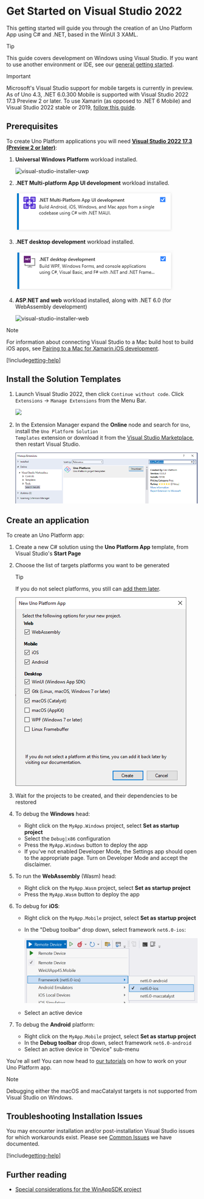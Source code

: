 # Get Started on Visual Studio 2022

This getting started will guide you through the creation of an Uno Platform App using C# and .NET, based in the WinUI 3 XAML.

> [!TIP] 
> This guide covers development on Windows using Visual Studio. If you want to use another environment or IDE, see our [general getting started](get-started.md).

> [!IMPORTANT] 
> Microsoft's Visual Studio support for mobile targets is currently in preview. As of Uno 4.3, .NET 6.0.300 Mobile is supported with Visual Studio 2022 17.3 Preview 2 or later. To use Xamarin (as opposed to .NET 6 Mobile) and Visual Studio 2022 stable or 2019, [follow this guide](get-started-vs.md).

## Prerequisites
To create Uno Platform applications you will need [**Visual Studio 2022 17.3 (Preview 2 or later)**](https://visualstudio.microsoft.com/vs/preview/):

1. **Universal Windows Platform** workload installed.

    ![visual-studio-installer-uwp](Assets/quick-start/vs-install-uwp.png)

1. **.NET Multi-platform App UI development** workload installed.

    ![visual-studio-installer-dotnet-mobile](Assets/quick-start/vs-install-dotnet-mobile.png)

1. **.NET desktop development** workload installed.

    ![visual-studio-installer-dotnet](Assets/quick-start/vs-install-dotnet.png)

1. **ASP**.**NET and web** workload installed, along with .NET 6.0 (for WebAssembly development)

    ![visual-studio-installer-web](Assets/quick-start/vs-install-web.png)

> [!NOTE]
> For information about connecting Visual Studio to a Mac build host to build iOS apps, see [Pairing to a Mac for Xamarin.iOS development](https://docs.microsoft.com/en-us/xamarin/ios/get-started/installation/windows/connecting-to-mac/).

[!include[getting-help](use-uno-check-inline.md)]

## Install the Solution Templates

1. Launch Visual Studio 2022, then click `Continue without code`. Click `Extensions` -> `Manage Extensions` from the Menu Bar.

    ![](Assets/tutorial01/manage-extensions.png)

2. In the Extension Manager expand the **Online** node and search for `Uno`, install the <code>Uno Platform Solution Templates</code> extension or download it from the [Visual Studio Marketplace](https://marketplace.visualstudio.com/items?itemName=unoplatform.uno-platform-addin-2022), then restart Visual Studio.

    ![](Assets/tutorial01/uno-extensions.PNG)

## Create an application

To create an Uno Platform app:
1. Create a new C# solution using the **Uno Platform App** template, from Visual Studio's **Start Page**
1. Choose the list of targets platforms you want to be generated

    > [!TIP] 
    > If you do not select platforms, you still can [add them later](guides/how-to-add-platforms-existing-project.md).
   
    ![visual-studio-installer-web](Assets/quick-start/vsix-new-project-options.png)

1. Wait for the projects to be created, and their dependencies to be restored

1. To debug the **Windows** head:
    - Right click on the `MyApp.Windows` project, select **Set as startup project**
    - Select the `Debug|x86` configuration
    - Press the `MyApp.Windows` button to deploy the app
    - If you've not enabled Developer Mode, the Settings app should open to the appropriate page. Turn on Developer Mode and accept the disclaimer.
1. To run the **WebAssembly** (Wasm) head:
    - Right click on the `MyApp.Wasm` project, select **Set as startup project**
    - Press the `MyApp.Wasm` button to deploy the app
1. To debug for **iOS**:
    - Right click on the `MyApp.Mobile` project, select **Set as startup project**
    - In the "Debug toolbar" drop down, select framework `net6.0-ios`:

      ![visual-studio-installer-web](Assets/quick-start/net6-ios-debug.png)
      
    - Select an active device
1. To debug the **Android** platform:
    - Right click on the `MyApp.Mobile` project, select **Set as startup project**
    - In the **Debug toolbar** drop down, select framework `net6.0-android`
    - Select an active device in "Device" sub-menu

You're all set! You can now head to [our tutorials](getting-started-tutorial-1.md) on how to work on your Uno Platform app.

> [!NOTE] 
> Debugging either the macOS and macCatalyst targets is not supported from Visual Studio on Windows.

## Troubleshooting Installation Issues

You may encounter installation and/or post-installation Visual Studio issues for which workarounds exist. Please see [Common Issues](https://platform.uno/docs/articles/get-started-wizard.html) we have documented.

[!include[getting-help](getting-help.md)]

## Further reading
- [Special considerations for the WinAppSDK project](features/winapp-sdk-specifics.md)
